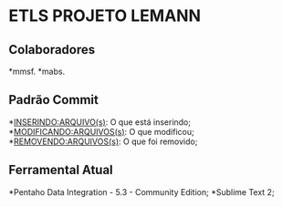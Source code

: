 ETLS PROJETO LEMANN
===================

Colaboradores
-------------
*mmsf.
*mabs.


Padrão Commit
--------------
*<INSERINDO:ARQUIVO(s)>: O que está inserindo;
*<MODIFICANDO:ARQUIVOS(s)>: O que modificou;
*<REMOVENDO:ARQUIVOS(s)>: O que foi removido;


Ferramental Atual
------------------
*Pentaho Data Integration - 5.3 - Community Edition;
*Sublime Text 2;
